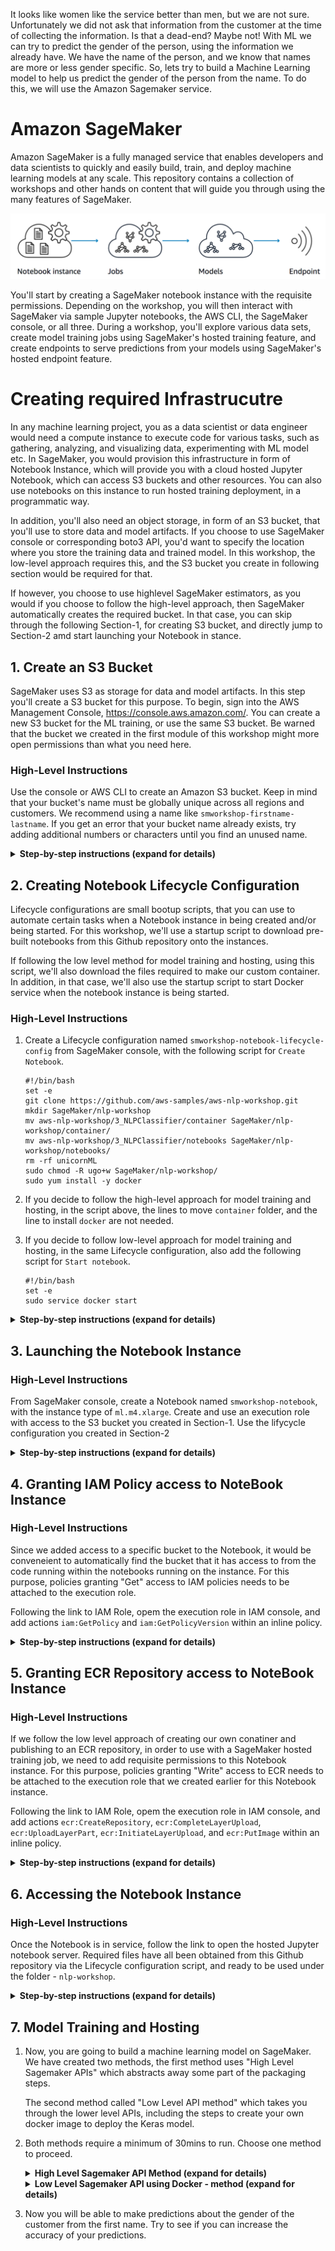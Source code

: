 It looks like women like the service better than men, but we are not sure. Unfortunately we did not ask that information from the customer at the time of collecting the information. Is that a dead-end? Maybe not! With ML we can try to predict the gender of the person, using the information we already have. We have the name of the person, and we know that names are more or less gender specific. So, lets try to build a Machine Learning model to help us predict the gender of the person from the name. To do this, we will use the Amazon Sagemaker service.

# Amazon SageMaker

Amazon SageMaker is a fully managed service that enables developers and data scientists to quickly and easily build, train, and deploy machine learning models at any scale. This repository contains a collection of workshops and other hands on content that will guide you through using the many features of SageMaker.  

![Overview](../images/overview.png)

You'll start by creating a SageMaker notebook instance with the requisite permissions. Depending on the workshop, you will then interact with SageMaker via sample Jupyter notebooks, the AWS CLI, the SageMaker console, or all three. During a workshop, you'll explore various data sets, create model training jobs using SageMaker's hosted training feature, and create endpoints to serve predictions from your models using SageMaker's hosted endpoint feature.  


# Creating required Infrastrucutre

In any machine learning project, you as a data scientist or data engineer would need a compute instance to execute code for various tasks, such as gathering, analyzing, and visualizing data, experimenting with ML model etc. In SageMaker, you would provision this infrastructure in form of Notebook Instance, which will provide you with a cloud hosted Jupyter Notebook, which can access S3 buckets and other resources. You can also use notebooks on this instance to run hosted training deployment, in a programmatic way.

In addition, you'll also need an object storage, in form of an S3 bucket, that you'll use to store data and model artifacts. If you choose to use SageMaker console or corresponding boto3 API, you'd want to specify the location where you store the training data and trained model. In this workshop, the low-level approach requires this, and the S3 bucket you create in following section would be required for that.

If however, you choose to use highlevel SageMaker estimators, as you would if you choose to follow the high-level approach, then SageMaker automatically creates the required bucket. In that case, you can skip through the following Section-1, for creating S3 bucket, and directly jump to Section-2 amd start launching your Notebook in stance.

## 1. Create an S3 Bucket

SageMaker uses S3 as storage for data and model artifacts.  In this step you'll create a S3 bucket for this purpose. To begin, sign into the AWS Management Console, https://console.aws.amazon.com/. You can create a new S3 bucket for the ML training, or use the same S3 bucket. Be warned that the bucket we created in the first module of this workshop might more open permissions than what you need here.

### High-Level Instructions

Use the console or AWS CLI to create an Amazon S3 bucket. Keep in mind that your bucket's name must be globally unique across all regions and customers. We recommend using a name like `smworkshop-firstname-lastname`. If you get an error that your bucket name already exists, try adding additional numbers or characters until you find an unused name.

<details>
<summary><strong>Step-by-step instructions (expand for details)</strong></summary><p>

1. In the AWS Management Console, choose **Services** then select **S3** under Storage.

1. Choose **+Create Bucket**

1. Provide a globally unique name for your bucket such as `smworkshop-firstname-lastname`.

1. Select the Region you've chosen to use for this workshop from the dropdown.

1. Choose **Next** in the lower right of the dialog without selecting a bucket to copy settings from.
    ![Create bucket screenshot](images/smworkshop-bucket-creation.png)

1. Leave everything default on `Configure options` screen and choose **Next** in the lower right of the dialog.   

1. On `Permissions` screen, esnure that public permissions are not granted to this bucket, by checking that under the dropdown for `Manage public permissions`, the option `Do not grant public read access to this bucket (Recommended)` remains selected. 
    ![Create bucket screenshot](images/smworkshop-bucket-permission.png)

1. Choose **Next** in the lower right of the dialog to go to Review screen, and verify the screen showed is similar to the example shown below.
    ![Create bucket screenshot](images/smworkshop-bucket-review.png)

1. Choose **Create Bucket** to complete the S3 bucket creation. You'll use this bucket to host your training data, and also to store the model artifacts.

</p></details>

## 2. Creating Notebook Lifecycle Configuration

Lifecycle configurations are small bootup scripts, that you can use to automate certain tasks when a Notebook instance in being created and/or being started. For this workshop, we'll use a startup script to download pre-built notebooks from this Github repository onto the instances.

If following the low level method for model training and hosting, using this script, we'll also download the files required to make our custom container. In addition, in that case, we'll also use the startup script to start Docker service when the notebook instance is being started.

### High-Level Instructions
1. Create a Lifecycle configuration named `smworkshop-notebook-lifecycle-config` from SageMaker console, with the following script for `Create Notebook`.
    ```
    #!/bin/bash
    set -e
    git clone https://github.com/aws-samples/aws-nlp-workshop.git
    mkdir SageMaker/nlp-workshop
    mv aws-nlp-workshop/3_NLPClassifier/container SageMaker/nlp-workshop/container/
    mv aws-nlp-workshop/3_NLPClassifier/notebooks SageMaker/nlp-workshop/notebooks/
    rm -rf unicornML
    sudo chmod -R ugo+w SageMaker/nlp-workshop/
    sudo yum install -y docker

    ```
1. If you decide to follow the high-level approach for model training and hosting, in the script above, the lines to move `container` folder, and the line to install `docker` are not needed.

1. If you decide to follow low-level approach for model training and hosting, in the same Lifecycle configuration, also add the following script for `Start notebook`.

    ```
    #!/bin/bash
    set -e
    sudo service docker start

    ```
<details>
<summary><strong>Step-by-step instructions (expand for details)</strong></summary><p>

1. In the AWS Management Console choose **Services** then select **Amazon SageMaker** under Machine Learning.

1. Choose **Lifecycle configurations** under the section **Notebook** on the left panel.
    ![Lifecycle configurations](images/lifecycle_configuration.png)

1. Choose **Create configuration** to open the create dialog.

1. Type the name `smworkshop-notebook-lifecycle-config` in the `Name` field.

1. In the tab **Start notebook**, type or copy-paste the `Start Notebook` script from above. (This is required to run docker service, neccessary only if you are following the low level approach for model training and hosting).
    ![Start notebook script](images/lifecycle_configuration-start-notebook.png)

1. In the tab **Create notebook**, type or copy-paste the `Create Notebook` script from above. (You can omit the commands to retain `container` folder and to install `docker`, if you choose to follow the high level approach for model training and hosting).
    ![Create notebook script](images/lifecycle_configuration-create-notebook.png)

1. Finish configuration by clicking **Create configuration**.

</p></details>

## 3. Launching the Notebook Instance

### High-Level Instructions
From SageMaker console, create a Notebook named `smworkshop-notebook`, with the instance type of `ml.m4.xlarge`.
Create and use an execution role with access to the S3 bucket you created in Section-1.
Use the lifycycle configuration you created in Section-2

<details>
<summary><strong>Step-by-step instructions (expand for details)</strong></summary><p>

1. In the AWS Management Console choose **Services** then select **Amazon SageMaker** under Machine Learning.

1. Choose **Notebook instances** under the section **Notebook** on the left panel.
    ![Notebook instances](images/notebook-instances.png)

1. Choose **Create notebook Instance** to open the create dialog.

1. Type the name `smworkshop-notebook` in the `Name` field.

1. From `Notebook instance type dropdown`, choose `ml.m4.xlarge`.

1. From `IAM role` dropdown, choose `Create a new role`.

1. In the dialog that pops up, keep the radio button for `Specific S3 buckets` selected, and type the S3 bucket name, that you used in section-1 of this module, such as `smworkshop-firstname-lastname`.
    ![Notebook instance IAM role](images/notebook-execution-role.png)

1. Choose **Create Role** to return to notebook creation dialog. Notice that SageMaker creates a new execution role with the current timestamp appended at the end of its name, and that this role remains selected under `IAM role` dropdown.

1. From the `Lifecycle configuration` dropdown, choose the configuration named `smworkshop-notebook-lifecycle-config`, that you created in section-2.

1. Leave the VPC selection and Encryption Keys empty for the purpose of this workshop, and choose **Create notebook instance** to finish creation.
    ![Notebook instance creation dialog](images/create-notebook-instance.png)

1. You'll be returned to the list of notebooks, with the status of curren notebook shown as `Pending`. Wait till the status changes to `InService`, before proceeding to the next section.
    ![Notebook instance creation status](images/notebook-instance-status.png)

</p></details>

## 4. Granting IAM Policy access to NoteBook Instance
### High-Level Instructions
Since we added access to a specific bucket to the Notebook, it would be conveneient to automatically find the bucket that it has access to from the code running within the notebooks running on the instance. For this purpose, policies granting "Get" access to IAM policies needs to be attached to the execution role.

Following the link to IAM Role, opem the execution role in IAM console, and add actions `iam:GetPolicy` and `iam:GetPolicyVersion` within an inline policy.

<details>
<summary><strong>Step-by-step instructions (expand for details)</strong></summary><p>

1. From the **Notebook instances** page, click on the hyperlink displayed as the `Name` of the notebook you just created, in this case - `smworkshop-notebook`.

1. From the **Notebook instance settings** page, follow the hyperlink displayed as the IAM role ARN.
    ![Notebook instance setting](images/notebook-instance-setting.png)

1. From the IAM console page that opens in a new browser tab, displying the role summary, choose **Add Inline policy**
    ![Notebook instance setting](images/notebook-execution-role-summary.png)

1. On **Create policy** page, click on **Choose a service**
    ![Notebook instance setting](images/create-policy.png)

1. In the suggestive search box, type "IAM", to have the list of displayed service filtered down, then choose **IAM** from the narrowed down list.
    ![Notebook instance setting](images/create-policy-iam.png)

1. Under `Actions` section, expand `Read` Access level

1. Select only actions - **GetPolicy** and **GetPolicyVersion**
    ![Notebook instance setting](images/create-policy-actions.png)

1. Under `Resources` section, click on the text displaying `You chose actions that require the policy resource type`.

1. Choose **All resources** radio button under `Resources` section.
    ![Notebook instance setting](images/create-policy-resources.png)

1. Choose **Review policy** at the bootom right-hand corner of the screen.

1. In the review screen, ensure there are no errors or warnings displayed.

1. Type a name of the policy in `Name` field, Choose a meaningful name, such as `IAMRoleRead`.

1. Choose **Create policy** at the bootom right-hand corner of the screen.
    ![Notebook instance setting](images/create-policy-review.png)

1. Close the browser tab

</p></details>

## 5. Granting ECR Repository access to NoteBook Instance
### High-Level Instructions
If we follow the low level approach of creating our own conatiner and publishing to an ECR repository, in order to use with a SageMaker hosted training job, we need to add requisite permissions to this Notebook instance. For this purpose, policies granting "Write" access to ECR needs to be attached to the execution role that we created earlier for this Notebook instance.

Following the link to IAM Role, opem the execution role in IAM console, and add actions `ecr:CreateRepository`, `ecr:CompleteLayerUpload`,  `ecr:UploadLayerPart`, `ecr:InitiateLayerUpload`, and `ecr:PutImage` within an inline policy.

<details>
<summary><strong>Step-by-step instructions (expand for details)</strong></summary><p>

1. From the **Notebook instances** page, click on the hyperlink displayed as the `Name` of the notebook you just created, in this case - `smworkshop-notebook`.

1. From the **Notebook instance settings** page, follow the hyperlink displayed as the IAM role ARN.
    ![Notebook instance setting](images/notebook-instance-setting.png)

1. From the IAM console page that opens in a new browser tab, displying the role summary, choose **Add Inline policy**
    ![Notebook instance setting](images/notebook-execution-role-summary.png)

1. On **Create policy** page, click on **Choose a service**
    ![Notebook instance setting](images/create-policy.png)

1. In the suggestive search box, type "EC2", to have the list of displayed service filtered down, then choose **EC2 Container Registry** from the narrowed down list.
    ![Notebook instance setting](images/create-policy-ecr.png)

1. Under `Actions` section, expand `Write` Access level

1. Select actions - **CreateRepository**, **InitiateLayerUpload**, **UploadLayerPart**, **CompleteLayerUpload** and **PutImage**
    ![Notebook instance setting](images/create-policy-actions-ecr.png)

1. Under `Resources` section, click on the text displaying `You chose actions that require the policy resource type`.

1. Choose **All resources** radio button under `Resources` section.
    ![Notebook instance setting](images/create-policy-resources-ecr.png)

1. Choose **Review policy** at the bootom right-hand corner of the screen.

1. In the review screen, ensure there are no errors or warnings displayed.

1. Type a name of the policy in `Name` field, Choose a meaningful name, such as `ECRUpload`.

1. Choose **Create policy** at the bootom right-hand corner of the screen.
    ![Notebook instance setting](images/create-policy-review-ecr.png)

1. Close the browser tab
</p></details>

## 6. Accessing the Notebook Instance
### High-Level Instructions
Once the Notebook is in service, follow the link to open the hosted Jupyter notebook server. Required files have all been obtained from this Github repository via the Lifecycle configuration script, and ready to be used under the folder - `nlp-workshop`.

<details>
<summary><strong>Step-by-step instructions (expand for details)</strong></summary><p>

1. From the **Notebook instances** page, click on the hyperlink displayed as the `Name` of the notebook you just created, in this case - `smworkshop-notebook`.

1. Wait for the server status to change to **InService**. This will take several minutes, possibly up to ten but likely less.

    ![Access Notebook](images/notebook-ready.png)

1. Click **Open**. You will now see the Jupyter homepage for your notebook instance.

    ![Open Notebook](images/jupyter-homepage.png)

1. The folder named `nlp-workshop` contains the required notebooks and containerization framework neede for the following section. Click on the folder name to navigate into the folder, then follow one of the two approaches from the section to train and host a gender identification model.
</p></details>

## 7. Model Training and Hosting

1. Now, you are going to build a machine learning model on SageMaker. We have created two methods, the first method uses "High Level Sagemaker APIs" which abstracts away some part of the packaging steps.

   The second method called "Low Level API method" which takes you through the lower level APIs, including the steps to create your own docker image to deploy the Keras model.

2. Both methods require a minimum of 30mins to run. Choose one method to proceed.

    <details>
    <summary><strong>High Level Sagemaker API Method (expand for details)</strong></summary><p>

    Once you open the notebook, you will see a file browser. Browse to the folder called "nlp-workshop/notebooks/". Click on the "highlevel-tensorflow-classifer.ipynb" file to open the Jypyter notebook. The remaining instructions to run the notebook are embeddeded in the notebook itself.

    After successfully creating an endpoint, the next step would be to create a new API Gateway method, a Lambda function in the backend to integrate with the hosted endpoint, and update the configuration Javsacript of your webapplication so that when `Identify Gender` button is clicked, this new endpoint recieved the HTTP request. If you're eager to see the end result of all the hard work you put in to identify customers' genders, you can launch one of these AWS CloudFormation templates in the Region of your choice to build the necessary resources automatically.

    Region| Launch
    ------|-----
    US East (N. Virginia) | [![Launch Module 1 in us-east-1](http://docs.aws.amazon.com/AWSCloudFormation/latest/UserGuide/images/cloudformation-launch-stack-button.png)](https://console.aws.amazon.com/cloudformation/home?region=us-east-1#/stacks/new?stackName=nlp-workshop-voc-sagemaker&templateURL=https://s3.amazonaws.com/nlp-serverless-workshop/voc-sagemaker-high-level.json)
    US East (Ohio) | [![Launch Module 1 in us-east-2](http://docs.aws.amazon.com/AWSCloudFormation/latest/UserGuide/images/cloudformation-launch-stack-button.png)](https://console.aws.amazon.com/cloudformation/home?region=us-east-2#/stacks/new?stackName=nlp-workshop-voc-sagemaker&templateURL=https://s3.amazonaws.com/nlp-serverless-workshop/voc-sagemaker-high-level.json)
    US West (Oregon) | [![Launch Module 1 in us-west-2](http://docs.aws.amazon.com/AWSCloudFormation/latest/UserGuide/images/cloudformation-launch-stack-button.png)](https://console.aws.amazon.com/cloudformation/home?region=us-west-2#/stacks/new?stackName=nlp-workshop-voc-sagemaker&templateURL=https://s3.amazonaws.com/nlp-serverless-workshop/voc-sagemaker-high-level.json)
    EU (Ireland) | [![Launch Module 1 in eu-west-1](http://docs.aws.amazon.com/AWSCloudFormation/latest/UserGuide/images/cloudformation-launch-stack-button.png)](https://console.aws.amazon.com/cloudformation/home?region=eu-west-1#/stacks/new?stackName=nlp-workshop-voc-sagemaker&templateURL=https://s3.amazonaws.com/nlp-serverless-workshop/voc-sagemaker-high-level.json)

    </details>

    <details>
    <summary><strong>Low Level Sagemaker API using Docker - method (expand for details)</strong></summary><p>

    #### 1. Experimentation
            
    In the experimentation phase you'll use the notebook named `dockerizer-preperation-gender-classifier.ipynb` to collect data, format data for your experiment, build and tweak the model and do some quick test to validate the propose model works.

    So head over to that notebook, and come back to the next sub-section once you finish running the notebook - `dockerizer-preperation-gender-classifier.ipynb`

    #### 2. Containerization
            
    In the containerization phase, you'll package the training and prediction code that you perfected during the experimentation phase, and use SageMaker to orchestrate training and hosting, possibly running training for more epochs, to get better accuracy of predictions.

    So, from your notebook instance, open the notebook named `dockerizer-orchestration-gender-classifier.ipynb`, and follow along. Once completed, come back to the next sub-section.

    #### 3. Integration
            
    Now that you have the trained model hosted behind a SageMaker managed endpoint, the next step would be to create a new API Gateway method, a Lambda function in the backend to integrate with the hosted endpoint, and update the configuration Javsacript of your webapplication.
    
    Once configured, this will enable the `Identify Gender` button, which when clicked, would send HTTP request to the new endpoint. 
    
    Eager to see the end result of all the hard work you put in to identify customers' genders?  Launch one of these AWS CloudFormation templates in the Region of your choice to build the necessary resources
    automatically.

    Region| Launch
    ------|-----
    US East (N. Virginia) | [![Launch Module 1 in us-east-1](http://docs.aws.amazon.com/AWSCloudFormation/latest/UserGuide/images/cloudformation-launch-stack-button.png)](https://console.aws.amazon.com/cloudformation/home?region=us-east-1#/stacks/new?stackName=nlp-workshop-voc-sagemaker&templateURL=https://s3.amazonaws.com/nlp-workshop/templates/voc-sagemaker.json)
    US East (Ohio) | [![Launch Module 1 in us-east-2](http://docs.aws.amazon.com/AWSCloudFormation/latest/UserGuide/images/cloudformation-launch-stack-button.png)](https://console.aws.amazon.com/cloudformation/home?region=us-east-2#/stacks/new?stackName=nlp-workshop-voc-sagemaker&templateURL=https://s3.amazonaws.com/nlp-workshop/templates/voc-sagemaker.json)
    US West (Oregon) | [![Launch Module 1 in us-west-2](http://docs.aws.amazon.com/AWSCloudFormation/latest/UserGuide/images/cloudformation-launch-stack-button.png)](https://console.aws.amazon.com/cloudformation/home?region=us-west-2#/stacks/new?stackName=nlp-workshop-voc-sagemaker&templateURL=https://s3.amazonaws.com/nlp-workshop/templates/voc-sagemaker.json)
    EU (Ireland) | [![Launch Module 1 in eu-west-1](http://docs.aws.amazon.com/AWSCloudFormation/latest/UserGuide/images/cloudformation-launch-stack-button.png)](https://console.aws.amazon.com/cloudformation/home?region=eu-west-1#/stacks/new?stackName=nlp-workshop-voc-sagemaker&templateURL=https://s3.amazonaws.com/nlp-workshop/templates/voc-sagemaker.json)
    </details>


3. Now you will be able to make predictions about the gender of the customer from the first name. Try to see if you can increase the accuracy of your predictions.
